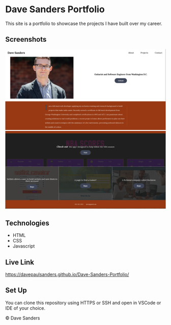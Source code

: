 # Dave Sanders Portfolio

This site is a portfolio to showcase the projects I have built over my career.

## Screenshots

<img src="assets/sitescreenshot.png" alt="site screenshot 1"/>
<img src="assets/sitescreenshot2.png" alt="site screenshot 1"/>

## Technologies

- HTML
- CSS
- Javascript

## Live Link

https://davepaulsanders.github.io/Dave-Sanders-Portfolio/

## Set Up

You can clone this repository using HTTPS or SSH and open in VSCode or IDE of your choice.

&copy; Dave Sanders
